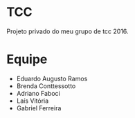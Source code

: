 # TCC
Projeto privado do meu grupo de tcc 2016.

# Equipe
- Eduardo Augusto Ramos
- Brenda Conttessotto
- Adriano Faboci
- Laís Vitória
- Gabriel Ferreira
